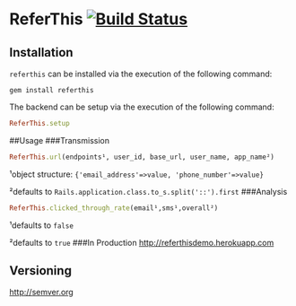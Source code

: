 <!-- https://github.com/twitter/bootstrap/blob/master/README.md
http://twitter.github.com/bootstrap/javascript.html -->
# ReferThis [![Build Status](https://secure.travis-ci.org/ahcarpenter/referthis.png?branch=master)][travis]
[travis]: http://travis-ci.org/ahcarpenter/referthis
## Installation
```referthis``` can be installed via the execution of the following command:
```
gem install referthis
```
The backend can be setup via the execution of the following command:
```ruby
ReferThis.setup
```
##Usage
###Transmission
```ruby
ReferThis.url(endpoints¹, user_id, base_url, user_name, app_name²)
```
¹object structure: ```{'email_address'=>value, 'phone_number'=>value}```

²defaults to ```Rails.application.class.to_s.split('::').first```
###Analysis
```ruby
ReferThis.clicked_through_rate(email¹,sms¹,overall²)
```
¹defaults to ```false```

²defaults to ```true```
###In Production
http://referthisdemo.herokuapp.com
## Versioning
http://semver.org